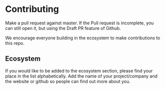 # Contributing

Make a pull request against master. If the Pull request is incomplete, you can still open it, but using the Draft PR feature of Github.

We encourage everyone building in the ecosystem to make contributions to this repo.

## Ecosystem

If you would like to be added to the ecosystem section, please find your place in the list alphabetically.
Add the name of your project/company and the website or github so people can find out more about you.
